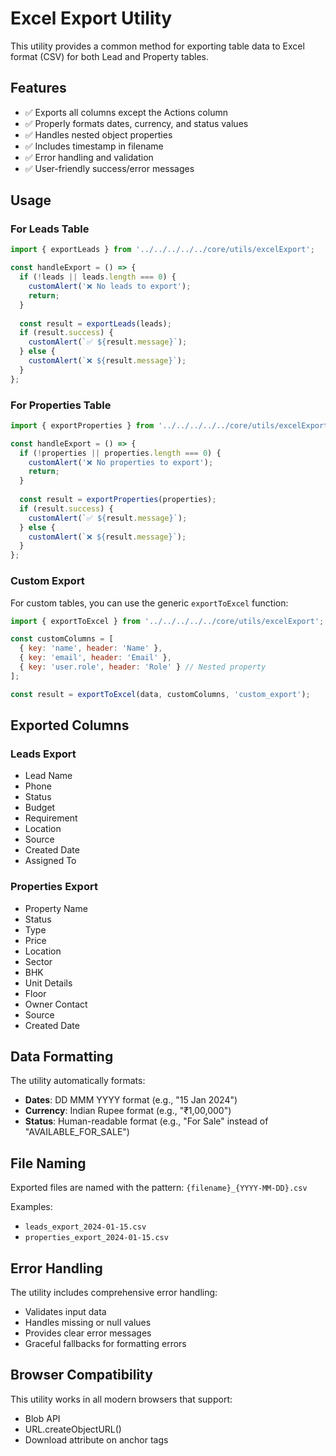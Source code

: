 # Excel Export Utility

This utility provides a common method for exporting table data to Excel format (CSV) for both Lead and Property tables.

## Features

- ✅ Exports all columns except the Actions column
- ✅ Properly formats dates, currency, and status values
- ✅ Handles nested object properties
- ✅ Includes timestamp in filename
- ✅ Error handling and validation
- ✅ User-friendly success/error messages

## Usage

### For Leads Table

```javascript
import { exportLeads } from '../../../../../core/utils/excelExport';

const handleExport = () => {
  if (!leads || leads.length === 0) {
    customAlert('❌ No leads to export');
    return;
  }
  
  const result = exportLeads(leads);
  if (result.success) {
    customAlert(`✅ ${result.message}`);
  } else {
    customAlert(`❌ ${result.message}`);
  }
};
```

### For Properties Table

```javascript
import { exportProperties } from '../../../../../core/utils/excelExport';

const handleExport = () => {
  if (!properties || properties.length === 0) {
    customAlert('❌ No properties to export');
    return;
  }
  
  const result = exportProperties(properties);
  if (result.success) {
    customAlert(`✅ ${result.message}`);
  } else {
    customAlert(`❌ ${result.message}`);
  }
};
```

### Custom Export

For custom tables, you can use the generic `exportToExcel` function:

```javascript
import { exportToExcel } from '../../../../../core/utils/excelExport';

const customColumns = [
  { key: 'name', header: 'Name' },
  { key: 'email', header: 'Email' },
  { key: 'user.role', header: 'Role' } // Nested property
];

const result = exportToExcel(data, customColumns, 'custom_export');
```

## Exported Columns

### Leads Export
- Lead Name
- Phone
- Status
- Budget
- Requirement
- Location
- Source
- Created Date
- Assigned To

### Properties Export
- Property Name
- Status
- Type
- Price
- Location
- Sector
- BHK
- Unit Details
- Floor
- Owner Contact
- Source
- Created Date

## Data Formatting

The utility automatically formats:
- **Dates**: DD MMM YYYY format (e.g., "15 Jan 2024")
- **Currency**: Indian Rupee format (e.g., "₹1,00,000")
- **Status**: Human-readable format (e.g., "For Sale" instead of "AVAILABLE_FOR_SALE")

## File Naming

Exported files are named with the pattern: `{filename}_{YYYY-MM-DD}.csv`

Examples:
- `leads_export_2024-01-15.csv`
- `properties_export_2024-01-15.csv`

## Error Handling

The utility includes comprehensive error handling:
- Validates input data
- Handles missing or null values
- Provides clear error messages
- Graceful fallbacks for formatting errors

## Browser Compatibility

This utility works in all modern browsers that support:
- Blob API
- URL.createObjectURL()
- Download attribute on anchor tags
